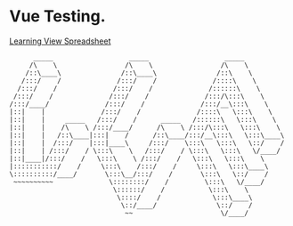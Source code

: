 # Vue Testing.

[Learning View Spreadsheet](https://raw.githack.com/jonathans-razor/vue-testing/main/learn-vue.html)


          _____                   _____                   _____          
         /\    \                 /\    \                 /\    \         
        /::\____\               /::\____\               /::\    \        
       /:::/    /              /:::/    /              /::::\    \       
      /:::/    /              /:::/    /              /::::::\    \      
     /:::/    /              /:::/    /              /:::/\:::\    \     
    /:::/____/              /:::/    /              /:::/__\:::\    \    
    |::|    |              /:::/    /              /::::\   \:::\    \   
    |::|    |     _____   /:::/    /      _____   /::::::\   \:::\    \  
    |::|    |    /\    \ /:::/____/      /\    \ /:::/\:::\   \:::\    \ 
    |::|    |   /::\____|:::|    /      /::\____/:::/__\:::\   \:::\____\
    |::|    |  /:::/    |:::|____\     /:::/    \:::\   \:::\   \::/    /
    |::|    | /:::/    / \:::\    \   /:::/    / \:::\   \:::\   \/____/ 
    |::|____|/:::/    /   \:::\    \ /:::/    /   \:::\   \:::\    \     
    |:::::::::::/    /     \:::\    /:::/    /     \:::\   \:::\____\    
    \::::::::::/____/       \:::\__/:::/    /       \:::\   \::/    /    
     ~~~~~~~~~~              \::::::::/    /         \:::\   \/____/     
                              \::::::/    /           \:::\    \         
                               \::::/    /             \:::\____\        
                                \::/____/               \::/    /        
                                 ~~                      \/____/         
                                                                         


